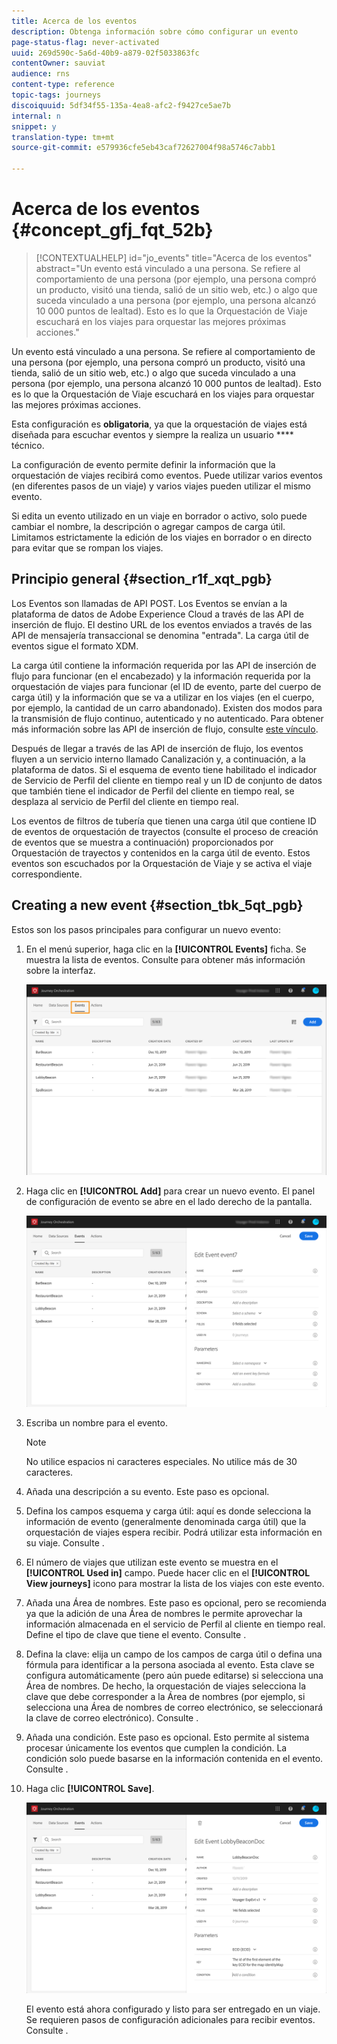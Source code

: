 ```yaml
---
title: Acerca de los eventos
description: Obtenga información sobre cómo configurar un evento
page-status-flag: never-activated
uuid: 269d590c-5a6d-40b9-a879-02f5033863fc
contentOwner: sauviat
audience: rns
content-type: reference
topic-tags: journeys
discoiquuid: 5df34f55-135a-4ea8-afc2-f9427ce5ae7b
internal: n
snippet: y
translation-type: tm+mt
source-git-commit: e579936cfe5eb43caf72627004f98a5746c7abb1

---
```



# Acerca de los eventos {#concept_gfj_fqt_52b}

>[!CONTEXTUALHELP]
>id="jo_events"
>title="Acerca de los eventos"
>abstract="Un evento está vinculado a una persona. Se refiere al comportamiento de una persona (por ejemplo, una persona compró un producto, visitó una tienda, salió de un sitio web, etc.) o algo que suceda vinculado a una persona (por ejemplo, una persona alcanzó 10 000 puntos de lealtad). Esto es lo que la Orquestación de Viaje escuchará en los viajes para orquestar las mejores próximas acciones."

Un evento está vinculado a una persona. Se refiere al comportamiento de una persona (por ejemplo, una persona compró un producto, visitó una tienda, salió de un sitio web, etc.) o algo que suceda vinculado a una persona (por ejemplo, una persona alcanzó 10 000 puntos de lealtad). Esto es lo que la Orquestación de Viaje escuchará en los viajes para orquestar las mejores próximas acciones.

Esta configuración es **obligatoria**, ya que la orquestación de viajes está diseñada para escuchar eventos y siempre la realiza un usuario **** técnico.

La configuración de evento permite definir la información que la orquestación de viajes recibirá como eventos. Puede utilizar varios eventos (en diferentes pasos de un viaje) y varios viajes pueden utilizar el mismo evento.

Si edita un evento utilizado en un viaje en borrador o activo, solo puede cambiar el nombre, la descripción o agregar campos de carga útil. Limitamos estrictamente la edición de los viajes en borrador o en directo para evitar que se rompan los viajes.

## Principio general {#section_r1f_xqt_pgb}

Los Eventos son llamadas de API POST. Los Eventos se envían a la plataforma de datos de Adobe Experience Cloud a través de las API de inserción de flujo. El destino URL de los eventos enviados a través de las API de mensajería transaccional se denomina &quot;entrada&quot;. La carga útil de eventos sigue el formato XDM.

La carga útil contiene la información requerida por las API de inserción de flujo para funcionar (en el encabezado) y la información requerida por la orquestación de viajes para funcionar (el ID de evento, parte del cuerpo de carga útil) y la información que se va a utilizar en los viajes (en el cuerpo, por ejemplo, la cantidad de un carro abandonado). Existen dos modos para la transmisión de flujo continuo, autenticado y no autenticado. Para obtener más información sobre las API de inserción de flujo, consulte [este vínculo](https://docs.adobe.com/content/help/en/experience-platform/xdm/api/getting-started.html).

Después de llegar a través de las API de inserción de flujo, los eventos fluyen a un servicio interno llamado Canalización y, a continuación, a la plataforma de datos. Si el esquema de evento tiene habilitado el indicador de Servicio de Perfil del cliente en tiempo real y un ID de conjunto de datos que también tiene el indicador de Perfil del cliente en tiempo real, se desplaza al servicio de Perfil del cliente en tiempo real.

Los eventos de filtros de tubería que tienen una carga útil que contiene ID de eventos de orquestación de trayectos (consulte el proceso de creación de eventos que se muestra a continuación) proporcionados por Orquestación de trayectos y contenidos en la carga útil de evento. Estos eventos son escuchados por la Orquestación de Viaje y se activa el viaje correspondiente.

## Creating a new event {#section_tbk_5qt_pgb}

Estos son los pasos principales para configurar un nuevo evento:

1. En el menú superior, haga clic en la **[!UICONTROL Events]** ficha. Se muestra la lista de eventos. Consulte [](../about/user-interface.md) para obtener más información sobre la interfaz.

   ![](../assets/journey5.png)

1. Haga clic en **[!UICONTROL Add]** para crear un nuevo evento. El panel de configuración de evento se abre en el lado derecho de la pantalla.

   ![](../assets/journey6.png)

1. Escriba un nombre para el evento.

   >[!NOTE]
   >
   >No utilice espacios ni caracteres especiales. No utilice más de 30 caracteres.

1. Añada una descripción a su evento. Este paso es opcional.
1. Defina los campos esquema y carga útil: aquí es donde selecciona la información de evento (generalmente denominada carga útil) que la orquestación de viajes espera recibir. Podrá utilizar esta información en su viaje. Consulte [](../event/defining-the-payload-fields.md).
1. El número de viajes que utilizan este evento se muestra en el **[!UICONTROL Used in]** campo. Puede hacer clic en el **[!UICONTROL View journeys]** icono para mostrar la lista de los viajes con este evento.
1. Añada una Área de nombres. Este paso es opcional, pero se recomienda ya que la adición de una Área de nombres le permite aprovechar la información almacenada en el servicio de Perfil al cliente en tiempo real. Define el tipo de clave que tiene el evento. Consulte [](../event/selecting-the-namespace.md).
1. Defina la clave: elija un campo de los campos de carga útil o defina una fórmula para identificar a la persona asociada al evento. Esta clave se configura automáticamente (pero aún puede editarse) si selecciona una Área de nombres. De hecho, la orquestación de viajes selecciona la clave que debe corresponder a la Área de nombres (por ejemplo, si selecciona una Área de nombres de correo electrónico, se seleccionará la clave de correo electrónico). Consulte [](../event/defining-the-event-key.md).
1. Añada una condición. Este paso es opcional. Esto permite al sistema procesar únicamente los eventos que cumplen la condición. La condición solo puede basarse en la información contenida en el evento. Consulte [](../event/adding-a-condition.md).
1. Haga clic **[!UICONTROL Save]**.

   ![](../assets/journey7.png)

   El evento está ahora configurado y listo para ser entregado en un viaje. Se requieren pasos de configuración adicionales para recibir eventos. Consulte [](../event/additional-steps-to-send-events-to-journey-orchestration.md).

